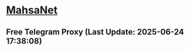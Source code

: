 
# [MahsaNet](https://t.me/mahsa_net)
## Free Telegram Proxy (Last Update: 2025-06-24 17:38:08)

    